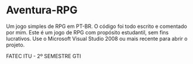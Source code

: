 Aventura-RPG
============

Um jogo simples de RPG em PT-BR. O código foi todo escrito e comentado por mim.
Este é um jogo de RPG com propósito estudantil, sem fins lucrativos.
Use o Microsoft Visual Studio 2008 ou mais recente para abrir o projeto.

FATEC ITU - 2º SEMESTRE GTI
